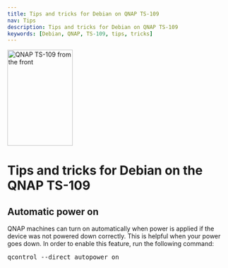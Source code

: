```yaml
---
title: Tips and tricks for Debian on QNAP TS-109
nav: Tips
description: Tips and tricks for Debian on QNAP TS-109
keywords: [Debian, QNAP, TS-109, tips, tricks]
---
```


<div class="right">
<img src = "../images/r_ts109_front.jpg" class="border" alt="QNAP TS-109 from the front" width="148" height="217" />
</div>

<h1>Tips and tricks for Debian on the QNAP TS-109</h1>

<h2><a id="autopower">Automatic power on</a></h2>

QNAP machines can turn on automatically when power is applied if the device
was not powered down correctly.  This is helpful when your power goes down.
In order to enable this feature, run the following command:

<div class="code">
<pre>
qcontrol --direct autopower on
</pre>
</div>

